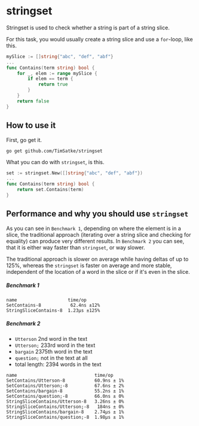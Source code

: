 # stringset

Stringset is used to check whether a string is part of a string slice.

For this task, you would usually create a string slice and use a `for`-loop, like this.
```go
mySlice := []string{"abc", "def", "abf"}
...
func Contains(term string) bool {
    for _, elem := range mySlice {
        if elem == term {
            return true
        }
    }
    return false
}
```

## How to use it
First, go get it.
```
go get github.com/TimSatke/stringset
```

What you can do with `stringset`, is this.
```go
set := stringset.New([]string{"abc", "def", "abf"})
...
func Contains(term string) bool {
    return set.Contains(term)
}
```

## Performance and why you should use `stringset`

As you can see in `Benchmark 1`, depending on where the element is in a slice, the traditional approach (iterating over a string slice and checking for equality) can produce very different results.
In `Benchmark 2` you can see, that it is either way faster than `stringset`, or way slower.

The traditional approach is slower on average while having deltas of up to 125%, whereas the `stringset` is faster on average and more stable, independent of the location of a word in the slice or if it's even in the slice.

##### Benchmark 1
```
name                   time/op
SetContains-8           62.4ns ±12%
StringSliceContains-8  1.23µs ±125%
```

##### Benchmark 2
* `Utterson` 2nd word in the text
* `Utterson;` 233rd word in the text
* `bargain` 2375th word in the text
* `question;` not in the text at all
* total length: 2394 words in the text
```
name                             time/op
SetContains/Utterson-8           60.9ns ± 1%
SetContains/Utterson;-8          67.6ns ± 2%
SetContains/bargain-8            55.2ns ± 1%
SetContains/question;-8          66.0ns ± 0%
StringSliceContains/Utterson-8   3.26ns ± 0%
StringSliceContains/Utterson;-8   184ns ± 0%
StringSliceContains/bargain-8    2.74µs ± 1%
StringSliceContains/question;-8  1.98µs ± 1%
```
